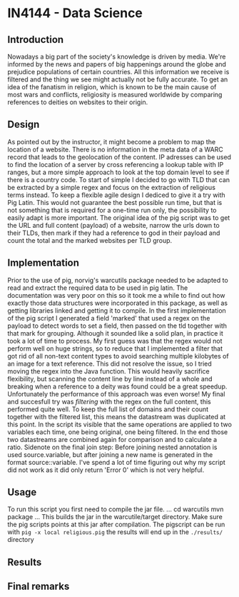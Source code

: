 # IN4144 - Data Science

## Introduction
Nowadays a big part of the society's knowledge is driven by media. We're informed by the news and papers of big happenings around the globe and prejudice populations of certain countries. All this information we receive is filtered and the thing we see might actually not be fully accurate. 
To get an idea of the fanatism in religion, which is known to be the main cause of most wars and conflicts, religiosity is measured worldwide by comparing references to deities on websites to their origin.

## Design
As pointed out by the instructor, it might become a problem to map the location of a website. There is no information in the meta data of a WARC record that leads to the geolocation of the content. IP adresses can be used to find the location of a server by cross referencing a lookup table with IP ranges, but a more simple approach to look at the top domain level to see if there is a country code. To start of simple I decided to go with TLD that can be extracted by a simple regex and focus on the extraction of religious terms instead.
To keep a flexible agile design I dediced to give it a try with Pig Latin. This would not guarantee the best possible run time, but that is not something that is required for a one-time run only, the possibility to easily adapt is more important.
The original idea of the pig script was to get the URL and full content (payload) of a website, narrow the urls down to their TLDs, then mark if they had a reference to god in their payload and count the total and the marked websites per TLD group. 

## Implementation
Prior to the use of pig, norvig's warcutils package needed to be adapted to read and extract the required data to be used in pig latin. The documentation was very poor on this so it took me a while to find out how exactly those data structures were incorporated in this package, as well as getting libraries linked and getting it to compile.
In the first implementation of the pig script I generated a field 'marked' that used a regex on the payload to detect words to set a field, then passed on the tld together with that mark for grouping. Although it sounded like a solid plan, in practice it took a lot of time to process. 
My first guess was that the regex would not perform well on huge strings, so to reduce that I implemented a filter that got rid of all non-text content types to avoid searching multiple kilobytes of an image for a text reference. This did not resolve the issue, so I tried moving the regex into the Java function. This would heavily sacrifice flexibility, but scanning the content line by line instead of a whole and breaking when a reference to a deity was found could be a great speedup. Unfortunately the performance of this approach was even worse!
My final and succesfull try was *filtering* with the regex on the full content, this performed quite well.
To keep the full list of domains and their count together with the filtered list, this means the datastream was duplicated at this point. In the script its visible that the same operations are applied to two variables each time, one being original, one being filtered. In the end those two datastreams are combined again for comparison and to calculate a ratio.
Sidenote on the final join step: Before joining nested annotation is used source.variable, but after joining a new name is generated in the format source::variable. I've spend a lot of time figuring out why my script did not work as it did only return 'Error 0' which is not very helpful.

## Usage 
To run this script you first need to compile the jar file.
...
cd warcutils
mvn package
...
This builds the jar in the warcutile/target directory.
Make sure the pig scripts points at this jar after compilation.
The pigscript can be run with `pig -x local religious.pig`
the results will end up in the `./results/` directory

## Results

## Final remarks
